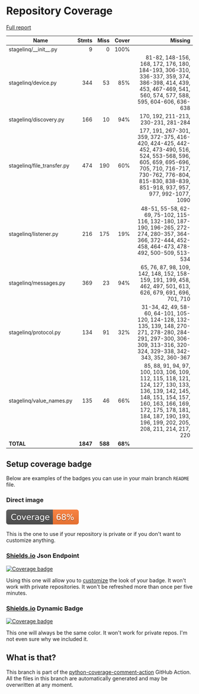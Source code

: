 # Repository Coverage

[Full report](https://htmlpreview.github.io/?https://github.com/whatsnowplaying/stagelinq/blob/python-coverage-comment-action-data/htmlcov/index.html)

| Name                        |    Stmts |     Miss |   Cover |   Missing |
|---------------------------- | -------: | -------: | ------: | --------: |
| stagelinq/\_\_init\_\_.py   |        9 |        0 |    100% |           |
| stagelinq/device.py         |      344 |       53 |     85% |81-82, 148-156, 168, 172, 176, 180, 184-193, 306-310, 336-337, 359, 374, 386-398, 414, 439, 453, 467-469, 541, 560, 574, 577, 588, 595, 604-606, 636-638 |
| stagelinq/discovery.py      |      166 |       10 |     94% |170, 192, 211-213, 230-231, 281-284 |
| stagelinq/file\_transfer.py |      474 |      190 |     60% |177, 191, 267-301, 359, 372-375, 416-420, 424-425, 442-452, 473-490, 516, 524, 553-568, 596, 605, 659, 695-696, 705, 710, 716-717, 730-762, 776-804, 815-830, 838-839, 851-918, 937, 957, 977, 992-1077, 1090 |
| stagelinq/listener.py       |      216 |      175 |     19% |48-51, 55-58, 62-69, 75-102, 115-116, 132-180, 187-190, 196-265, 272-274, 280-357, 364-366, 372-444, 452-458, 464-473, 478-492, 500-509, 513-534 |
| stagelinq/messages.py       |      369 |       23 |     94% |65, 76, 87, 98, 109, 142, 148, 152, 158-159, 191, 199, 458, 462, 497, 501, 613, 626, 679, 691, 696, 701, 710 |
| stagelinq/protocol.py       |      134 |       91 |     32% |31-34, 42, 49, 58-60, 64-101, 105-120, 124-128, 132-135, 139, 148, 270-271, 278-280, 284-291, 297-300, 306-309, 313-316, 320-324, 329-338, 342-343, 352, 360-367 |
| stagelinq/value\_names.py   |      135 |       46 |     66% |85, 88, 91, 94, 97, 100, 103, 106, 109, 112, 115, 118, 121, 124, 127, 130, 133, 136, 139, 142, 145, 148, 151, 154, 157, 160, 163, 166, 169, 172, 175, 178, 181, 184, 187, 190, 193, 196, 199, 202, 205, 208, 211, 214, 217, 220 |
|                   **TOTAL** | **1847** |  **588** | **68%** |           |


## Setup coverage badge

Below are examples of the badges you can use in your main branch `README` file.

### Direct image

[![Coverage badge](https://raw.githubusercontent.com/whatsnowplaying/stagelinq/python-coverage-comment-action-data/badge.svg)](https://htmlpreview.github.io/?https://github.com/whatsnowplaying/stagelinq/blob/python-coverage-comment-action-data/htmlcov/index.html)

This is the one to use if your repository is private or if you don't want to customize anything.

### [Shields.io](https://shields.io) Json Endpoint

[![Coverage badge](https://img.shields.io/endpoint?url=https://raw.githubusercontent.com/whatsnowplaying/stagelinq/python-coverage-comment-action-data/endpoint.json)](https://htmlpreview.github.io/?https://github.com/whatsnowplaying/stagelinq/blob/python-coverage-comment-action-data/htmlcov/index.html)

Using this one will allow you to [customize](https://shields.io/endpoint) the look of your badge.
It won't work with private repositories. It won't be refreshed more than once per five minutes.

### [Shields.io](https://shields.io) Dynamic Badge

[![Coverage badge](https://img.shields.io/badge/dynamic/json?color=brightgreen&label=coverage&query=%24.message&url=https%3A%2F%2Fraw.githubusercontent.com%2Fwhatsnowplaying%2Fstagelinq%2Fpython-coverage-comment-action-data%2Fendpoint.json)](https://htmlpreview.github.io/?https://github.com/whatsnowplaying/stagelinq/blob/python-coverage-comment-action-data/htmlcov/index.html)

This one will always be the same color. It won't work for private repos. I'm not even sure why we included it.

## What is that?

This branch is part of the
[python-coverage-comment-action](https://github.com/marketplace/actions/python-coverage-comment)
GitHub Action. All the files in this branch are automatically generated and may be
overwritten at any moment.
